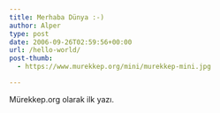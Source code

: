 ```yaml
---
title: Merhaba Dünya :-)
author: Alper
type: post
date: 2006-09-26T02:59:56+00:00
url: /hello-world/
post-thumb:
  - https://www.murekkep.org/mini/murekkep-mini.jpg

---
```

Mürekkep.org olarak ilk yazı.